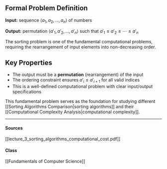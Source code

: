 ## Formal Problem Definition

**Input:** sequence $\langle a_1, a_2, \ldots, a_n \rangle$ of numbers

**Output:** permutation $\langle a'_1, a'_2, \ldots, a'_n \rangle$ such that $a'_1 \leq a'_2 \leq \cdots \leq a'_n$

The sorting problem is one of the fundamental computational problems, requiring the rearrangement of input elements into non-decreasing order.

## Key Properties

- The output must be a **permutation** (rearrangement) of the input
- The ordering constraint ensures $a'_i \leq a'_{i+1}$ for all valid indices
- This is a well-defined computational problem with clear input/output specifications

This fundamental problem serves as the foundation for studying different [[Sorting Algorithms Comparison|sorting algorithms]] and their [[Computational Complexity Analysis|computational complexity]].

---
#### Sources
[[lecture_3_sorting_algorithms_computational_cost.pdf]]
#### Class
[[Fundamentals of Computer Science]]